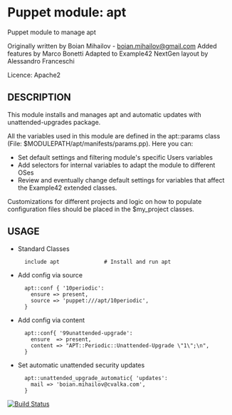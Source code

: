 # Puppet module: apt

Puppet module to manage apt

Originally written by Boian Mihailov - boian.mihailov@gmail.com
Added features by Marco Bonetti
Adapted to Example42 NextGen layout by Alessandro Franceschi

Licence: Apache2

## DESCRIPTION

This module installs and manages apt and automatic updates with unattended-upgrades package.

All the variables used in this module are defined in the apt::params class
(File: $MODULEPATH/apt/manifests/params.pp). Here you can:

- Set default settings and filtering module's specific Users variables
- Add selectors for internal variables to adapt the module to different OSes
- Review and eventually change default settings for variables that affect the
  Example42 extended classes.

Customizations for different projects and logic on how to populate configuration
files should be placed in the $my_project classes.


## USAGE

- Standard Classes
 
        include apt              # Install and run apt 

- Add config via source

        apt::conf { '10periodic':
          ensure => present,
          source => 'puppet:///apt/10periodic',        
        }

- Add config via content

        apt::conf{ '99unattended-upgrade':
          ensure  => present,
          content => "APT::Periodic::Unattended-Upgrade \"1\";\n",
        }

- Set automatic unattended security updates

        apt::unattended_upgrade_automatic{ 'updates':
          mail => 'boian.mihailov@cvalka.com',
        }

[![Build Status](https://travis-ci.org/example42/puppet-apt.png?branch=master)](https://travis-ci.org/example42/puppet-apt)
